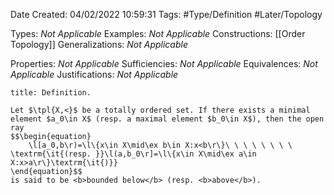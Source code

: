 <div class="topSpace"></div>

Date Created: 04/02/2022 10:59:31
Tags: #Type/Definition #Later/Topology

Types: <i>Not Applicable</i>
Examples: <i>Not Applicable</i>
Constructions: [[Order Topology]]
Generalizations: <i>Not Applicable</i>

Properties: <i>Not Applicable</i>
Sufficiencies: <i>Not Applicable</i>
Equivalences: <i>Not Applicable</i>
Justifications: <i>Not Applicable</i>

``` ad-Definition
title: Definition.

Let $\tpl{X,<}$ be a totally ordered set. If there exists a minimal element $a_0\in X$ (resp. a maximal element $b_0\in X$), then the open ray
$$\begin{equation}
    \l[a_0,b\r)=\l\{x\in X\mid\ex b\in X:x<b\r\}\ \ \ \ \ \ \ \ \textrm{\it{(resp. }}\l(a,b_0\r]=\l\{x\in X\mid\ex a\in X:x>a\r\}\textrm{\it{)}}
\end{equation}$$
is said to be <b>bounded below</b> (resp. <b>above</b>).

```

